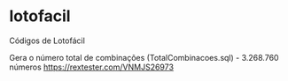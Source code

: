 # lotofacil
Códigos de Lotofácil

Gera o número total de combinações (TotalCombinacoes.sql) - 3.268.760 números
https://rextester.com/VNMJS26973
